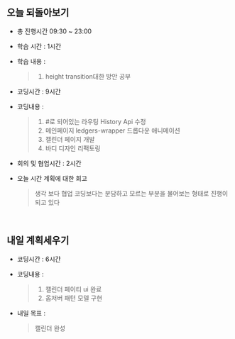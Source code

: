 ## 오늘 되돌아보기
- 총 진행시간 09:30 ~ 23:00
- 학습 시간 : 1시간
- 학습 내용 : 
  > 1. height transition대한 방안 공부

- 코딩시간 : 9시간
- 코딩내용 : 
  > 1. #로 되어있는 라우팅 History Api 수정
  > 2. 메인페이지 ledgers-wrapper 드롭다운 애니메이션
  > 3. 캘린더 페이지 개발
  > 4. 바디 디자인 리팩토링


- 회의 및 협업시간 : 2시간
- 오늘 시간 계획에 대한 회고
  > 생각 보다 협업 코딩보다는 분담하고 모르는 부분을 물어보는 형태로 진행이 되고 있다

<br>

## 내일 계획세우기
- 코딩시간 : 6시간
- 코딩내용 :
  > 1. 캘린더 페이티 ui 완료
  > 2. 옵저버 패턴 모델 구현

- 내일 목표 :
  > 캘린더 완성